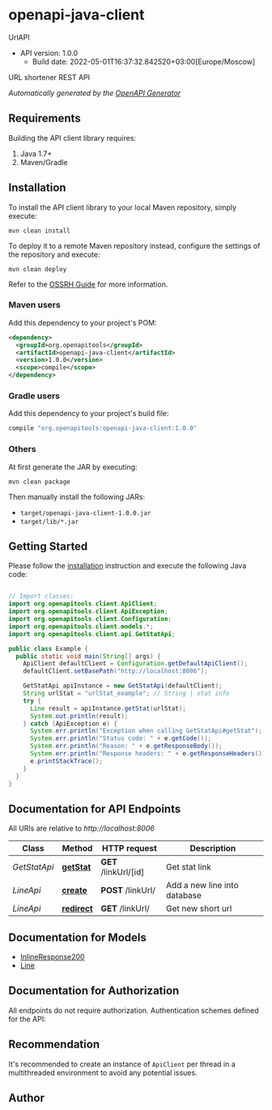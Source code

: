 # openapi-java-client

UrlAPI
- API version: 1.0.0
  - Build date: 2022-05-01T16:37:32.842520+03:00[Europe/Moscow]

URL shortener REST API


*Automatically generated by the [OpenAPI Generator](https://openapi-generator.tech)*


## Requirements

Building the API client library requires:
1. Java 1.7+
2. Maven/Gradle

## Installation

To install the API client library to your local Maven repository, simply execute:

```shell
mvn clean install
```

To deploy it to a remote Maven repository instead, configure the settings of the repository and execute:

```shell
mvn clean deploy
```

Refer to the [OSSRH Guide](http://central.sonatype.org/pages/ossrh-guide.html) for more information.

### Maven users

Add this dependency to your project's POM:

```xml
<dependency>
  <groupId>org.openapitools</groupId>
  <artifactId>openapi-java-client</artifactId>
  <version>1.0.0</version>
  <scope>compile</scope>
</dependency>
```

### Gradle users

Add this dependency to your project's build file:

```groovy
compile "org.openapitools:openapi-java-client:1.0.0"
```

### Others

At first generate the JAR by executing:

```shell
mvn clean package
```

Then manually install the following JARs:

* `target/openapi-java-client-1.0.0.jar`
* `target/lib/*.jar`

## Getting Started

Please follow the [installation](#installation) instruction and execute the following Java code:

```java

// Import classes:
import org.openapitools.client.ApiClient;
import org.openapitools.client.ApiException;
import org.openapitools.client.Configuration;
import org.openapitools.client.models.*;
import org.openapitools.client.api.GetStatApi;

public class Example {
  public static void main(String[] args) {
    ApiClient defaultClient = Configuration.getDefaultApiClient();
    defaultClient.setBasePath("http://localhost:8006");

    GetStatApi apiInstance = new GetStatApi(defaultClient);
    String urlStat = "urlStat_example"; // String | stat info
    try {
      Line result = apiInstance.getStat(urlStat);
      System.out.println(result);
    } catch (ApiException e) {
      System.err.println("Exception when calling GetStatApi#getStat");
      System.err.println("Status code: " + e.getCode());
      System.err.println("Reason: " + e.getResponseBody());
      System.err.println("Response headers: " + e.getResponseHeaders());
      e.printStackTrace();
    }
  }
}

```

## Documentation for API Endpoints

All URIs are relative to *http://localhost:8006*

Class | Method | HTTP request | Description
------------ | ------------- | ------------- | -------------
*GetStatApi* | [**getStat**](docs/GetStatApi.md#getStat) | **GET** /linkUrl/[id] | Get stat link
*LineApi* | [**create**](docs/LineApi.md#create) | **POST** /linkUrl/ | Add a new line into database
*LineApi* | [**redirect**](docs/LineApi.md#redirect) | **GET** /linkUrl/ | Get new short url


## Documentation for Models

 - [InlineResponse200](docs/InlineResponse200.md)
 - [Line](docs/Line.md)


## Documentation for Authorization

All endpoints do not require authorization.
Authentication schemes defined for the API:

## Recommendation

It's recommended to create an instance of `ApiClient` per thread in a multithreaded environment to avoid any potential issues.

## Author



